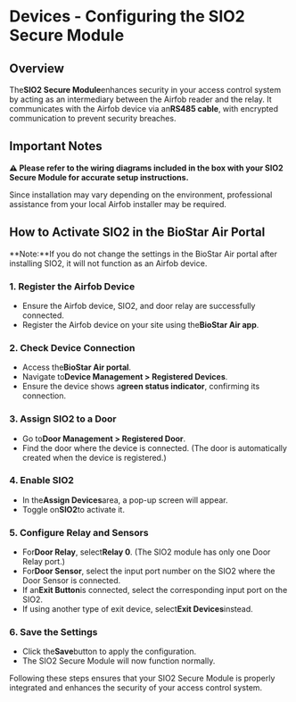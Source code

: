 # Devices - Configuring the SIO2 Secure Module

## Overview

The**SIO2 Secure Module**enhances security in your access control system by acting as an intermediary between the Airfob reader and the relay. It communicates with the Airfob device via an**RS485 cable**, with encrypted communication to prevent security breaches.

## Important Notes

**⚠ Please refer to the wiring diagrams included in the box with your SIO2 Secure Module for accurate setup instructions.**

Since installation may vary depending on the environment, professional assistance from your local Airfob installer may be required.

## How to Activate SIO2 in the BioStar Air Portal

\*\*Note:\*\*If you do not change the settings in the BioStar Air portal after installing SIO2, it will not function as an Airfob device.

### 1. Register the Airfob Device

* Ensure the Airfob device, SIO2, and door relay are successfully connected.
* Register the Airfob device on your site using the**BioStar Air app**.

### 2. Check Device Connection

* Access the**BioStar Air portal**.
* Navigate to**Device Management > Registered Devices**.
* Ensure the device shows a**green status indicator**, confirming its connection.

### 3. Assign SIO2 to a Door

* Go to**Door Management > Registered Door**.
* Find the door where the device is connected. (The door is automatically created when the device is registered.)

### 4. Enable SIO2

* In the**Assign Devices**area, a pop-up screen will appear.
* Toggle on**SIO2**to activate it.

### 5. Configure Relay and Sensors

* For**Door Relay**, select**Relay 0**. (The SIO2 module has only one Door Relay port.)
* For**Door Sensor**, select the input port number on the SIO2 where the Door Sensor is connected.
* If an**Exit Button**is connected, select the corresponding input port on the SIO2.
* If using another type of exit device, select**Exit Devices**instead.

### 6. Save the Settings

* Click the**Save**button to apply the configuration.
* The SIO2 Secure Module will now function normally.

Following these steps ensures that your SIO2 Secure Module is properly integrated and enhances the security of your access control system.
